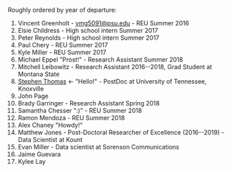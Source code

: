 Roughly ordered by year of departure:

1. Vincent Greenholt - vmg5091@psu.edu - REU Summer 2016
1. Elsie Childress - High school intern Summer 2017
1. Peter Reynolds - High school intern Summer 2017
1. Paul Chery - REU Summer 2017
1. Kyle Miller - REU Summer 2017
1. Michael Eppel "Prost!" - Research Assistant Summer 2018
1. Mitchell Leibowitz - Research Assistant 2016--2018, Grad Student at Montana State
1. [Stephen Thomas](https://amburan.github.io/) <- "Hello!" - PostDoc at University of Tennessee, Knoxville
1. John Page
1. Brady Garringer - Research Assistant Spring 2018
1. Samantha Chesser ":)" - REU Summer 2018
1. Ramon Mendoza - REU Summer 2018
1. Alex Chaney "Howdy!"
1. Matthew Jones - Post-Doctoral Researcher of Excellence (2016--2019) - Data Scientist at Kount
1. Evan Miller - Data scientist at Sorenson Communications
1. Jaime Guevara
1. Kylee Lay